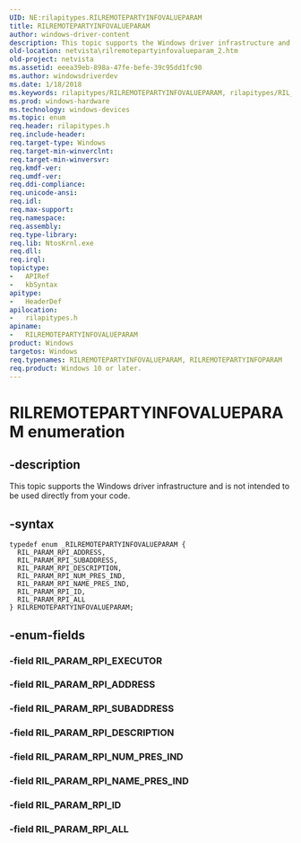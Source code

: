 ```yaml
---
UID: NE:rilapitypes.RILREMOTEPARTYINFOVALUEPARAM
title: RILREMOTEPARTYINFOVALUEPARAM
author: windows-driver-content
description: This topic supports the Windows driver infrastructure and is not intended to be used directly from your code.
old-location: netvista\rilremotepartyinfovalueparam_2.htm
old-project: netvista
ms.assetid: eeea39eb-898a-47fe-befe-39c95dd1fc90
ms.author: windowsdriverdev
ms.date: 1/18/2018
ms.keywords: rilapitypes/RILREMOTEPARTYINFOVALUEPARAM, rilapitypes/RIL_PARAM_RPI_SUBADDRESS, RIL_PARAM_RPI_ALL, RIL_PARAM_RPI_NAME_PRES_IND, rilapitypes/RIL_PARAM_RPI_ID, RIL_PARAM_RPI_NUM_PRES_IND, rilapitypes/RIL_PARAM_RPI_ADDRESS, RILREMOTEPARTYINFOPARAM, rilapitypes/RIL_PARAM_RPI_NAME_PRES_IND, rilapitypes/RIL_PARAM_RPI_NUM_PRES_IND, rilapitypes/RIL_PARAM_RPI_DESCRIPTION, rilapitypes/RIL_PARAM_RPI_ALL, RIL_PARAM_RPI_SUBADDRESS, RILREMOTEPARTYINFOVALUEPARAM enumeration [Network Drivers Starting with Windows Vista], RIL_PARAM_RPI_ID, netvista.rilremotepartyinfovalueparam_2, RIL_PARAM_RPI_DESCRIPTION, RIL_PARAM_RPI_ADDRESS, RILREMOTEPARTYINFOVALUEPARAM
ms.prod: windows-hardware
ms.technology: windows-devices
ms.topic: enum
req.header: rilapitypes.h
req.include-header: 
req.target-type: Windows
req.target-min-winverclnt: 
req.target-min-winversvr: 
req.kmdf-ver: 
req.umdf-ver: 
req.ddi-compliance: 
req.unicode-ansi: 
req.idl: 
req.max-support: 
req.namespace: 
req.assembly: 
req.type-library: 
req.lib: NtosKrnl.exe
req.dll: 
req.irql: 
topictype:
-	APIRef
-	kbSyntax
apitype:
-	HeaderDef
apilocation:
-	rilapitypes.h
apiname:
-	RILREMOTEPARTYINFOVALUEPARAM
product: Windows
targetos: Windows
req.typenames: RILREMOTEPARTYINFOVALUEPARAM, RILREMOTEPARTYINFOPARAM
req.product: Windows 10 or later.
---
```


# RILREMOTEPARTYINFOVALUEPARAM enumeration


## -description


This topic supports the Windows driver infrastructure and is not intended to be used directly from your code. 


## -syntax


````
typedef enum _RILREMOTEPARTYINFOVALUEPARAM { 
  RIL_PARAM_RPI_ADDRESS,
  RIL_PARAM_RPI_SUBADDRESS,
  RIL_PARAM_RPI_DESCRIPTION,
  RIL_PARAM_RPI_NUM_PRES_IND,
  RIL_PARAM_RPI_NAME_PRES_IND,
  RIL_PARAM_RPI_ID,
  RIL_PARAM_RPI_ALL
} RILREMOTEPARTYINFOVALUEPARAM;
````


## -enum-fields




### -field RIL_PARAM_RPI_EXECUTOR



### -field RIL_PARAM_RPI_ADDRESS



### -field RIL_PARAM_RPI_SUBADDRESS



### -field RIL_PARAM_RPI_DESCRIPTION



### -field RIL_PARAM_RPI_NUM_PRES_IND



### -field RIL_PARAM_RPI_NAME_PRES_IND



### -field RIL_PARAM_RPI_ID



### -field RIL_PARAM_RPI_ALL


